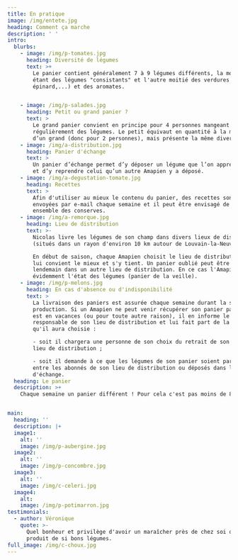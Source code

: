 ```yaml
---
title: En pratique
image: /img/entete.jpg
heading: Comment ça marche
description: ' '
intro:
  blurbs:
    - image: /img/p-tomates.jpg
      heading: Diversité de légumes
      text: >+
        Le panier contient généralement 7 à 9 légumes différents, la moitié
        étant des légumes "consistants" et l'autre moitié des verdures (salade,
        épinard,...) et des aromates.


    - image: /img/p-salades.jpg
      heading: Petit ou grand panier ?
      text: >
        Le grand panier convient en principe pour 4 personnes mangeant
        régulièrement des légumes. Le petit équivaut en quantité à la moitié
        d’un grand (donc pour 2 personnes), mais présente la même diversité.
    - image: /img/a-distribution.jpg
      heading: Panier d'échange
      text: >
        Un panier d’échange permet d’y déposer un légume que l’on apprécie moins
        et d’y reprendre celui qu’un autre Amapien y a déposé.
    - image: /img/a-degustation-tomate.jpg
      heading: Recettes
      text: >
        Afin d'utiliser au mieux le contenu du panier, des recettes sont
        envoyées par e-mail chaque semaine et il peut être envisagé de faire
        ensemble des conserves.
    - image: /img/a-remorque.jpg
      heading: Lieu de distribution
      text: >-
        Nicolas livre les légumes de son champ dans divers lieux de distribution
        (situés dans un rayon d'environ 10 km autour de Louvain-la-Neuve).

        En début de saison, chaque Amapien choisit le lieu de distribution qui
        lui convient le mieux et s'y tient. Un panier oublié peut être retiré le
        lendemain dans un autre lieu de distribution. En ce cas l'Amapien assume
        évidemment l'état des légumes (panier de la veille).
    - image: /img/p-melons.jpg
      heading: En cas d'absence ou d'indisponibilité
      text: >
        La livraison des paniers est assurée chaque semaine durant la saison de
        production. Si un Amapien ne peut venir récupérer son panier parce qu'il
        est en vacances (ou pour toute autre raison), il en informe le
        responsable de son lieu de distribution et lui fait part de la solution
        qu'il aura choisie :

        - soit il chargera une personne de son choix du retrait de son panier au
        lieu de distribution ; 

        - soit il demande à ce que les légumes de son panier soient partagés
        entre les abonnés de son lieu de distribution ou déposés dans le panier
        d'échange.
  heading: Le panier
  description: >+
    Chaque semaine un panier différent ! Pour cela c'est pas moins de 80 sortes de légumes et aromates qui sont plantées tout au long de l'année. Les légumes sont cueillis le matin et livrés le soir.


main:
  heading: ''
  description: |+
  image1:
    alt: ''
    image: /img/p-aubergine.jpg
  image2:
    alt: ''
    image: /img/p-concombre.jpg
  image3:
    alt: ''
    image: /img/c-celeri.jpg
  image4:
    alt:
    image: /img/p-potimarron.jpg
testimonials:
  - author: Véronique
    quote: >-
      Quel bonheur et privilège d'avoir un maraîcher près de chez soi qui
      produit de si bons légumes.
full_image: /img/c-choux.jpg
---
```


